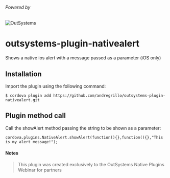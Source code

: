 ###### Powered by  
![OutSystems][oslogo-image]

# outsystems-plugin-nativealert
Shows a native ios alert with a message passed as a parameter (iOS only)

[oslogo-image]:https://www.outsystems.com/-/media/themes/outsystems/website/site-theme/imgs/logo.svg


## Installation

Import the plugin using the following command:
```
$ cordova plugin add https://github.com/andregrillo/outsystems-plugin-nativealert.git
```

## Plugin method call

Call the showAlert method passing the string to be shown as a parameter:
```
cordova.plugins.NativeAlert.showAlert(function(){},function(){},"This is my alert message!");
```

#### Notes
> This plugin was created exclusively to the OutSystems Native Plugins Webinar for partners
